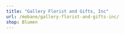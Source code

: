 ```yaml
---
title: "Gallery Florist and Gifts, Inc"
url: /mebane/gallery-florist-and-gifts-inc/
shop: Blumen
---
```

